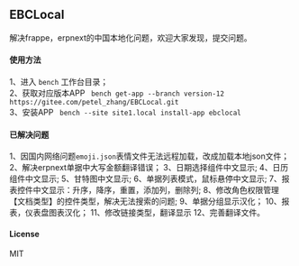 ## EBCLocal

解决frappe，erpnext的中国本地化问题，欢迎大家发现，提交问题。

#### 使用方法
1、进入 `bench` 工作台目录；  
2、获取对应版本APP ` bench get-app --branch version-12 https://gitee.com/petel_zhang/EBCLocal.git`  
3、安装APP ` bench --site site1.local install-app ebclocal`  

#### 已解决问题
1、因国内网络问题`emoji.json`表情文件无法远程加载，改成加载本地json文件；  
2、解决erpnext单据中大写金额翻译错误；
3、日期选择组件中文显示;
4、日历组件中文显示;
5、甘特图中文显示;
6、单据列表模式，鼠标悬停中文显示;
7、报表控件中文显示：升序，降序，重置，添加列，删除列;
8、修改角色权限管理【文档类型】的控件类型，解决无法搜索的问题;
9、单据分组显示汉化；
10、报表，仪表盘图表汉化；
11、修改链接类型，翻译显示
12、完善翻译文件。


#### License

MIT